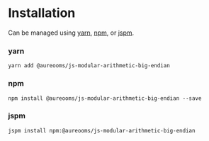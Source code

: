 # Installation

Can be managed using
[yarn](https://yarnpkg.com/en/docs),
[npm](https://docs.npmjs.com),
or [jspm](https://jspm.org/docs).


### yarn
```terminal
yarn add @aureooms/js-modular-arithmetic-big-endian
```

### npm
```terminal
npm install @aureooms/js-modular-arithmetic-big-endian --save
```

### jspm
```terminal
jspm install npm:@aureooms/js-modular-arithmetic-big-endian
```
